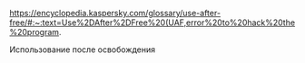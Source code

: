 
https://encyclopedia.kaspersky.com/glossary/use-after-free/#:~:text=Use%2DAfter%2DFree%20(UAF,error%20to%20hack%20the%20program.

Использование после освобождения 

